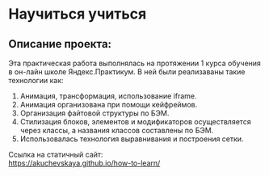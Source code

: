 # **Научиться учиться**

## Описание проекта:  
Эта практическая работа выполнялась на протяжении 1 курса обучения в он-лайн школе Яндекс.Практикум. 
В ней были реализаваны такие технологии как:
1. Анимация, трансформация, использование iframe.  
2. Анимация организована при помощи кейфреймов.  
3. Организация файтовой структуры по БЭМ.  
4. Стилизация блоков, элементов и модификаторов осуществляется через классы, а названия классов составлены по БЭМ.  
5. Использовалась технология выравнивания и построения сетки.  

Ссылка на статичный сайт:  
https://akuchevskaya.github.io/how-to-learn/
